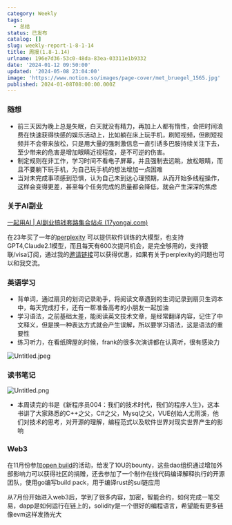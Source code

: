 ```yaml
---
category: Weekly
tags:
  - 总结
status: 已发布
catalog: []
slug: weekly-report-1-8-1-14
title: 周报(1.8-1.14)
urlname: 196e7d36-53c0-48da-83ea-03311e1b9332
date: '2024-01-12 09:50:00'
updated: '2024-05-08 23:04:00'
image: 'https://www.notion.so/images/page-cover/met_bruegel_1565.jpg'
published: 2024-01-08T08:00:00.000Z
---
```


### 随想

- 前三天因为晚上总是失眠，白天就没有精力，再加上人都有惰性，会把时间浪费在快速获得快感的娱乐活动上，比如躺在床上玩手机，刷短视频，但刷短视频并不会带来放松，只是用大量的强刺激信息一直引诱多巴胺持续关注下去，至少带来的危害是增加眼睛近视程度，是不可逆的伤害。
- 制定规则在非工作，学习时间不看电子屏幕，并且强制去远眺，放松眼睛，而且不要躺下玩手机，为自己玩手机的想法增加一点困难
- 当对未完成事项感到恐惧，认为自己未到达心理预期，从而开始多线程操作，这样会变得更差，甚至每个任务完成的质量都会降低，就会产生深深的焦虑

### 关于AI副业


[一起用AI | AI副业搞钱套路集合站点 (17yongai.com)](https://17yongai.com/)


在23年买了一年的[perplexity](https://www.perplexity.ai/) 可以提供软件训练的大模型，也支持GPT4,Claude2.1模型，而且每天有600次提问机会，是完全够用的，支持银联/visa订阅，通过我的[邀请链接](https://perplexity.ai/pro?referral_code=SGJ7X87B)可以获得优惠，如果有关于perplexity的问题也可以和我交流。


### 英语学习

- 背单词，通过扇贝的划词记录助手，将阅读文章遇到的生词记录到扇贝生词本中，每天完成打卡，还有一帮准备高考的小朋友一起加油
- 学习语法，之前基础太差，能阅读英文技术文章，是经常翻译内容，记住了中文释义，但是换一种表达方式就会产生误解，所以要学习语法，这是语法的重要性
- 练习听力，在看纸牌屋的时候，frank的很多次演讲都在认真听，很有感染力

![Untitled.jpeg](https://prod-files-secure.s3.us-west-2.amazonaws.com/5d24fe63-e567-4804-86f9-9fdc62e13082/c33f3733-be40-431e-a494-10399ac86f32/Untitled.jpeg?X-Amz-Algorithm=AWS4-HMAC-SHA256&X-Amz-Content-Sha256=UNSIGNED-PAYLOAD&X-Amz-Credential=ASIAZI2LB466WMCZYJBW%2F20250415%2Fus-west-2%2Fs3%2Faws4_request&X-Amz-Date=20250415T053955Z&X-Amz-Expires=3600&X-Amz-Security-Token=IQoJb3JpZ2luX2VjEJ3%2F%2F%2F%2F%2F%2F%2F%2F%2F%2FwEaCXVzLXdlc3QtMiJHMEUCIE4JjdTH9ZuLtJtvEtNc9k41z1J2iqJ7hA5KQYe%2BB1A6AiEA1Nwvv9DvauENBwYn6P2kj4eVx%2B7rxAyR0TTDNuOZ%2Ft0q%2FwMIJhAAGgw2Mzc0MjMxODM4MDUiDMLnN8Nd5L9uO9q4CyrcA5%2FwSthZa7jSyXdAKSDOYXjFAQCXcVbFdIPLn19PbDR8xQqFZIcM%2BmOUzGP4GQXqjQqO%2FT9C8rgQxB1K3E%2FjBNyCAiMPvXSaqSjHvydiizHg1lrdIrwxal08dO%2BQGEGAQcgPRQKIn6gBL1SOgOtXBC8TWLwwwiDK6XQ734ByUkUMA3I%2BJyERCT%2FgyB2tGC%2BDYorAq3MW1RxaN9R4%2Ba84y3YJbYaX%2FvXvCGPnaHvrKgHf0QZN6PvEC1HXkovSG1FCmo349rbhCoMmim%2B42v4V2KSjJS1JIXXCmSnmkUtB%2BT%2FPwWTyl%2F63LEuV%2FWzORxkzPl7gCCP0nxz7rHhObPioZLJTfTZpQsHhG5JAwHhJnNlJYg1yMjPygO5OMTa7kHKcXcc%2BUa%2BdeJYfPLSXTC%2FbtXIxT5KbwEpUoCUdBjKrEUMC7lwyWrfGSvNqMwIuN1O3YQGrphwLe%2FPPhUYqlOCR6fiNElbe1z8NGuy1r95agqkCvU19Op8CfZyOKT%2BOFkv586dOEHToZbHvVi8M4rX%2BIFa64ea16Ib%2B4x0KnueKyzVAoajHnaQ31Byo9bNsbODQNjFVHz%2B%2FLAqChjciPNNktGLy6tit8hpCbv8jtujk%2FxHx9iGZHvtpUcV6jl4tMKrO978GOqUBB6c06e8QWaI3wJhG2KnPwNAg4OREAITx5VmS%2BIogyPQRYdmjJQsR0En2vWhx0PtNyFTFtJjrNCWqnRAkAHpxsYYhQSSncish67%2BPs%2F6cWjtM5pmifHj6it9K%2F1dEk7EV4gyZlNi9V0CIqGGL7n3RqITQ7Fu5Q5mRJQYo%2BTXzVLAW5ETl5wssBxzrDSY66PRmPeyRh%2FHuEM3yVp6BjvRBn1AIH%2B4D&X-Amz-Signature=ed8a9e88ee0552dee1749962535f198dafe25441c8d28045269cc36109bd28c6&X-Amz-SignedHeaders=host&x-id=GetObject)


### 读书笔记


![Untitled.png](https://prod-files-secure.s3.us-west-2.amazonaws.com/5d24fe63-e567-4804-86f9-9fdc62e13082/96aa439a-1c95-4054-aa84-ef4e0c8eb5d1/Untitled.png?X-Amz-Algorithm=AWS4-HMAC-SHA256&X-Amz-Content-Sha256=UNSIGNED-PAYLOAD&X-Amz-Credential=ASIAZI2LB466WMCZYJBW%2F20250415%2Fus-west-2%2Fs3%2Faws4_request&X-Amz-Date=20250415T053955Z&X-Amz-Expires=3600&X-Amz-Security-Token=IQoJb3JpZ2luX2VjEJ3%2F%2F%2F%2F%2F%2F%2F%2F%2F%2FwEaCXVzLXdlc3QtMiJHMEUCIE4JjdTH9ZuLtJtvEtNc9k41z1J2iqJ7hA5KQYe%2BB1A6AiEA1Nwvv9DvauENBwYn6P2kj4eVx%2B7rxAyR0TTDNuOZ%2Ft0q%2FwMIJhAAGgw2Mzc0MjMxODM4MDUiDMLnN8Nd5L9uO9q4CyrcA5%2FwSthZa7jSyXdAKSDOYXjFAQCXcVbFdIPLn19PbDR8xQqFZIcM%2BmOUzGP4GQXqjQqO%2FT9C8rgQxB1K3E%2FjBNyCAiMPvXSaqSjHvydiizHg1lrdIrwxal08dO%2BQGEGAQcgPRQKIn6gBL1SOgOtXBC8TWLwwwiDK6XQ734ByUkUMA3I%2BJyERCT%2FgyB2tGC%2BDYorAq3MW1RxaN9R4%2Ba84y3YJbYaX%2FvXvCGPnaHvrKgHf0QZN6PvEC1HXkovSG1FCmo349rbhCoMmim%2B42v4V2KSjJS1JIXXCmSnmkUtB%2BT%2FPwWTyl%2F63LEuV%2FWzORxkzPl7gCCP0nxz7rHhObPioZLJTfTZpQsHhG5JAwHhJnNlJYg1yMjPygO5OMTa7kHKcXcc%2BUa%2BdeJYfPLSXTC%2FbtXIxT5KbwEpUoCUdBjKrEUMC7lwyWrfGSvNqMwIuN1O3YQGrphwLe%2FPPhUYqlOCR6fiNElbe1z8NGuy1r95agqkCvU19Op8CfZyOKT%2BOFkv586dOEHToZbHvVi8M4rX%2BIFa64ea16Ib%2B4x0KnueKyzVAoajHnaQ31Byo9bNsbODQNjFVHz%2B%2FLAqChjciPNNktGLy6tit8hpCbv8jtujk%2FxHx9iGZHvtpUcV6jl4tMKrO978GOqUBB6c06e8QWaI3wJhG2KnPwNAg4OREAITx5VmS%2BIogyPQRYdmjJQsR0En2vWhx0PtNyFTFtJjrNCWqnRAkAHpxsYYhQSSncish67%2BPs%2F6cWjtM5pmifHj6it9K%2F1dEk7EV4gyZlNi9V0CIqGGL7n3RqITQ7Fu5Q5mRJQYo%2BTXzVLAW5ETl5wssBxzrDSY66PRmPeyRh%2FHuEM3yVp6BjvRBn1AIH%2B4D&X-Amz-Signature=2f11d5116ec7a553eaae03f544ccd89a794ad4601e8bd1f7c196f53a026dc70d&X-Amz-SignedHeaders=host&x-id=GetObject)

- 本周读完的书是《新程序员004：我们的技术时代，我们的程序人生》，这本书讲了大家熟悉的C++之父，C#之父，Mysql之父，VUE创始人尤雨溪，他们对技术的思考，对开源的理解，编程范式以及软件世界对现实世界产生的影响

### Web3


在11月份参加[open build](https://openbuild.xyz/learn/challenges)的活动，给发了10U的bounty，这些dao组织通过增加外部影响力可以获得社区的捐赠，还去参加了一个制作在线代码编译解释执行的开源团队，使用go编写build pack，用于编译rust的sui链应用


从7月份开始进入web3后，学到了很多内容，加密，智能合约，如何完成一笔交易，dapp是如何运行在链上的，solidity是一个很好的编程语言，希望能有更多链像evm这样发扬光大

